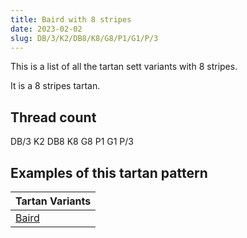 ```yaml
---
title: Baird with 8 stripes
date: 2023-02-02
slug: DB/3/K2/DB8/K8/G8/P1/G1/P/3
---
```

This is a list of all the tartan sett variants with 8 stripes.

It is a 8 stripes tartan.


## Thread count
DB/3 K2 DB8 K8 G8 P1 G1 P/3

## Examples of this tartan pattern

| Tartan Variants |
|---------------|
| [Baird](/variants/db/3/k2/db8/k8/g8/p1/g1/p/3-db000064-g004c00-k000000-p5a3094)||
